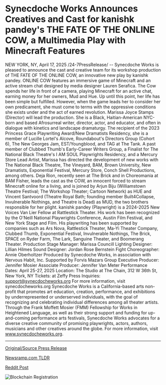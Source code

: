 # Synecdoche Works Announces Creatives and Cast for kanishk pandey's THE FATE OF THE ONLINE COW, a Multimedia Play with Minecraft Features

NEW YORK, NY, April 17, 2025 /24-7PressRelease/ -- Synecdoche Works is pleased to announce the cast and creative team for its workshop production of THE FATE OF THE ONLINE COW, an innovative new play by kanishk pandey.  ONLINE COW features an immersive game of Minecraft and an active stream chat designed by media designer Lauren Serafica. The Cow spends her life in front of a camera, playing Minecraft for an active chat, earning money for her owners, Mud and Hue. Up until this point, her life has been simple but fulfilled. However, when the game leads her to consider her own predicament, she must come to terms with the oppressive conditions she exists under and the act of earned revolution.   Marissa Joyce Stamps (Director) will lead the production. She is a Black, Haitian-American NYC-born and based Afrosurreal writer, director, actor, and educator, and often in dialogue with kinetics and landscape dramaturgy. The recipient of the 2023 Princess Grace Playwriting Award/New Dramatists Residency, she is a member of Lucille Lortel's Alcove, Roundabout's Directors Group (Cohort 6), The New Georges Jam, EST/Youngblood, and TAG at The Tank. A past member of Clubbed Thumb's Early-Career Writers Group, a Finalist for The National Black Theatre's I AM SOUL Playwrights Residency, and a Mercury Store Lead Artist, Marissa has directed the development of new works with The National Black Theatre, The Vineyard, BAM, Brown University, New Dramatists, Exponential Festival, Mercury Store, Conch Shell Productions, among others.  Deja Rion, recently seen at The Brick and in Choreomania at BAM Fisher, leads the cast as the COW, an innocent forced to stream Minecraft online for a living, and is joined by Arjun Biju (Williamstown Theatre Festival; The Workshop Theater; Cartoon Network) as HUE and Vincent Santvoord (Theatre Royal Bath; founding member Built4Collapse, Invulnerable Nothings, and Theatre is Dead) as MUD, the two brothers responsible for her plight.  kanishk pandey (Playwright) is a 2024-2025 New Voices Van Lier Fellow at Rattlestick Theater. His work has been recognized by the O'Neill National Playwrights Conference, Austin Film Festival, and New York Stage and Film. His playwriting has been supported by companies such as Ars Nova, Rattlestick Theater, Ma-Yi Theater Company, Clubbed Thumb, Exponential Festival, Invulnerable Nothings, The Brick, SPACE on Ryder Farm, The Lark, Sanguine Theater, and Boomerang Theater.   Production Stage Manager: Marissa Councill Lighting Designer: Lillian Hilmes  Sound Designer: Jordan Rose Bernstein  Fight Choreographer: Annie Oberholtzer Produced by Synecdoche Works, in association with Nervous Habit, Inc. Supported by Forvis Mazars Group  Executive Producer: Jennifer Mosier Associate Producer: Jennifer Van Meter  Performance Dates: April 25-27, 2025 Location: The Studio at The Chain, 312 W 36th St, New York, NY Tickets: at Zeffy  Press Inquiries: support@synecdocheworks.org For more information, visit synecdocheworks.org  Synecdoche Works is a California-based arts non-profit that promotes art education, creation, performance, and exhibitions by underrepresented or underserved individuals, with the goal of recognizing and celebrating individual differences among all theater artists. Through the Frank Moffett Mosier (FMM) Fellowship for Works in Heightened Language, as well as their strong support and funding for up-and-coming performance arts festivals, Synecdoche Works advocates for a diverse creative community of promising playwrights, actors, authors, musicians and other creatives around the globe. For more information, visit www.synecdocheworks.org. 

---

[Original/Source Press Release](https://www.24-7pressrelease.com/press-release/521894/synecdoche-works-announces-creatives-and-cast-for-kanishk-pandeys-the-fate-of-the-online-cow-a-multimedia-play-with-minecraft-features)
                    

[Newsramp.com TLDR](https://newsramp.com/curated-news/announcement-new-play-the-fate-of-the-online-cow-by-kanishk-pandey-with-immersive-minecraft-game/a7ef5918259a03ca49b0d9e12bb39380) 

 



[Reddit Post](https://www.reddit.com/r/Lifestyle_Culture/comments/1k16w6n/announcement_new_play_the_fate_of_the_online_cow/) 



![Blockchain Registration](https://cdn.newsramp.app/24-7PressRelease/qrcode/254/17/talldvtr.webp)